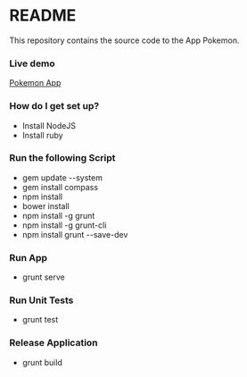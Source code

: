 # README #

This repository contains the source code to the App Pokemon.

### Live demo ###
[Pokemon App](http://joeloliveira.org/pokemon)

### How do I get set up? ###

* Install NodeJS
* Install ruby

### Run the following Script ###

* gem update --system
* gem install compass
* npm install
* bower install
* npm install -g grunt
* npm install -g grunt-cli
* npm install grunt --save-dev

### Run App ###

* grunt serve


### Run Unit Tests ###

* grunt test


### Release Application ###

* grunt build